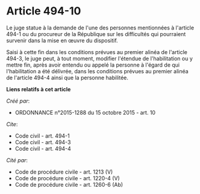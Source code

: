 # Article 494-10

Le juge statue à la demande de l'une des personnes mentionnées à l'article 494-1 ou du procureur de la République sur les
difficultés qui pourraient survenir dans la mise en œuvre du dispositif.

Saisi à cette fin dans les conditions prévues au premier alinéa de l'article 494-3, le juge peut, à tout moment, modifier
l'étendue de l'habilitation ou y mettre fin, après avoir entendu ou appelé la personne à l'égard de qui l'habilitation a été
délivrée, dans les conditions prévues au premier alinéa de l'article 494-4 ainsi que la personne habilitée.

**Liens relatifs à cet article**

_Créé par_:

  - ORDONNANCE n°2015-1288 du 15 octobre 2015 - art. 10

_Cite_:

  - Code civil - art. 494-1
  - Code civil - art. 494-3
  - Code civil - art. 494-4

_Cité par_:

  - Code de procédure civile - art. 1213 (V)
  - Code de procédure civile - art. 1220-4 (V)
  - Code de procédure civile - art. 1260-6 (Ab)
